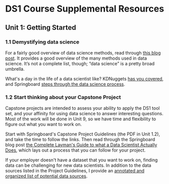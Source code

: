 # DS1 Course Supplemental Resources

## Unit 1: Getting Started

### 1.1 Demystifying data science

For a fairly good overview of data science methods, read through [this blog post](http://www.thearling.com/text/dmtechniques/dmtechniques.htm). It provides a good overview of the many methods used in data science. It’s not a complete list, though; “data science” is a pretty broad umbrella.

What's a day in the life of a data scientist like? KDNuggets [has you covered](https://www.kdnuggets.com/2017/11/day-life-data-scientist.html), and Springboard [steps through the data science process](https://medium.springboard.com/the-data-science-process-the-complete-laymans-guide-to-what-a-data-scientist-actually-does-ca3e166b7c67).

### 1.2 Start thinking about your Capstone Project

Capstone projects are intended to assess your ability to apply the DS1 tool set, and your affinity for using data science to answer interesting questions. Most of the work will be done in Unit 9, so we have time and flexibility to figure out what you want to work on.

Start with Springboard's Capstone Project Guidelines (the PDF in Unit 1.2), and take the time to follow the links. Then read through the Springboard blog post [the Complete Layman's Guide to what a Data Scientist Actually Does](https://medium.springboard.com/the-data-science-process-the-complete-laymans-guide-to-what-a-data-scientist-actually-does-ca3e166b7c67), which lays out a process that you can follow for your project.

If your employer doesn't have a dataset that you want to work on, finding data can be challenging for new data scientists. In addition to the data sources listed in the Project Guidelines, I provide an [annotated and organized list of potential data sources](Project_ideas_and_data_sources.md).


